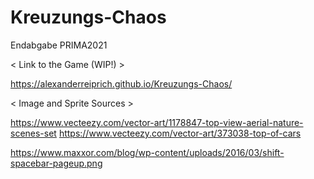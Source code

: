# Kreuzungs-Chaos
Endabgabe PRIMA2021

< Link to the Game (WIP!) >

https://alexanderreiprich.github.io/Kreuzungs-Chaos/

 < Image and Sprite Sources >

 https://www.vecteezy.com/vector-art/1178847-top-view-aerial-nature-scenes-set
 https://www.vecteezy.com/vector-art/373038-top-of-cars

https://www.maxxor.com/blog/wp-content/uploads/2016/03/shift-spacebar-pageup.png
